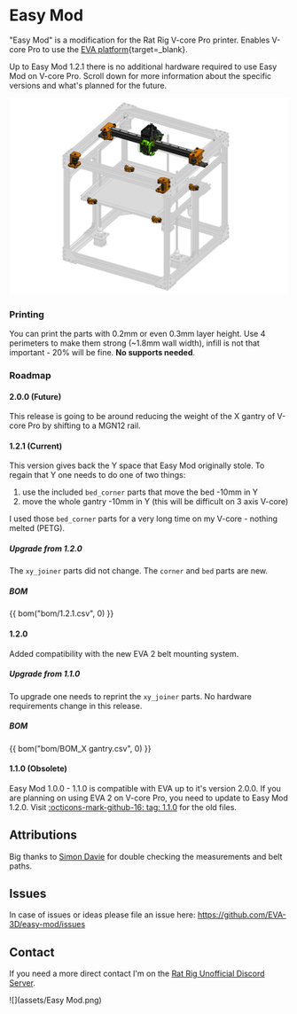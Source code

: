 # Easy Mod

"Easy Mod" is a modification for the Rat Rig V-core Pro printer. Enables V-core Pro to use the [EVA platform](https://main.eva-3d.page){target=_blank}.

Up to Easy Mod 1.2.1 there is no additional hardware required to use Easy Mod on V-core Pro. Scroll down for more information about the specific versions and what's planned for the future.

![](assets/EasyMod_isolated.png)

### Printing

You can print the parts with 0.2mm or even 0.3mm layer height. Use 4 perimeters to make them strong (~1.8mm wall width), infill is not that important - 20% will be fine. **No supports needed**.

<div 
    class="cloudimage-360"
    data-folder="../assets/print_orientation/"
    data-filename="{index}.png"
    data-amount="36"
    data-speed="500"
    data-control-reverse="true"
    data-full-screen="true"
    data-magnifier="true"
    data-bottom-circle="true"
    data-hide-360-logo="true"
    data-index-zero-base="4"
></div>


### Roadmap

#### 2.0.0 (Future)

This release is going to be around reducing the weight of the X gantry of V-core Pro by shifting to a MGN12 rail.

#### 1.2.1 (Current)

This version gives back the Y space that Easy Mod originally stole. To regain that Y one needs to do one of two things:

1. use the included `bed_corner` parts that move the bed -10mm in Y
2. move the whole gantry -10mm in Y (this will be difficult on 3 axis V-core)

I used those `bed_corner` parts for a very long time on my V-core - nothing melted (PETG).

##### Upgrade from 1.2.0

The `xy_joiner` parts did not change. The `corner` and `bed` parts are new. 

##### BOM

{{ bom("bom/1.2.1.csv", 0) }}

#### 1.2.0

Added compatibility with the new EVA 2 belt mounting system. 

##### Upgrade from 1.1.0

To upgrade one needs to reprint the `xy_joiner` parts. No hardware requirements change in this release.

##### BOM

{{ bom("bom/BOM_X gantry.csv", 0) }}

#### 1.1.0 (Obsolete)

Easy Mod 1.0.0 - 1.1.0 is compatible with EVA up to it's version 2.0.0. If you are planning on using EVA 2 on V-core Pro, you need to update to Easy Mod 1.2.0. Visit [:octicons-mark-github-16: tag: 1.1.0](https://github.com/EVA-3D/Easy-Mod/tree/1.1.0) for the old files.

## Attributions

Big thanks to [Simon Davie](http://www.nexxdesign.co.uk/) for double checking the measurements and belt paths.

## Issues

In case of issues or ideas please file an issue here: https://github.com/EVA-3D/easy-mod/issues


## Contact

If you need a more direct contact I'm on the [Rat Rig Unofficial Discord Server](https://discord.gg/DcCEk8u).

![](assets/Easy Mod.png)
